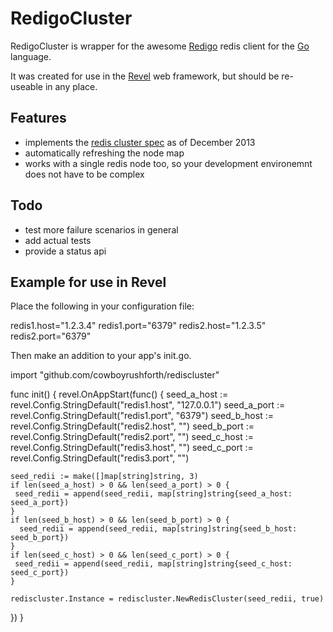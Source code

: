 RedigoCluster
==================

RedigoCluster is wrapper for the awesome [Redigo](https://github.com/garyburd/redigo) redis client for the [Go](http://golang.org/) language.

It was created for use in the [Revel](http://robfig.github.io/revel/) web framework, but should be re-useable in any place.

Features
----------

* implements the [redis cluster spec](http://redis.io/topics/cluster-spec) as of December 2013
* automatically refreshing the node map
* works with a single redis node too, so your development environemnt does not have to be complex

Todo
-------

* test more failure scenarios in general
* add actual tests
* provide a status api

Example for use in Revel
----------

Place the following in your configuration file:

redis1.host="1.2.3.4"
redis1.port="6379"
redis2.host="1.2.3.5"
redis2.port="6379"

Then make an addition to your app's init.go.

import "github.com/cowboyrushforth/rediscluster"

func init() {
  revel.OnAppStart(func() {
    seed_a_host := revel.Config.StringDefault("redis1.host", "127.0.0.1")
    seed_a_port := revel.Config.StringDefault("redis1.port", "6379")
    seed_b_host := revel.Config.StringDefault("redis2.host", "")
    seed_b_port := revel.Config.StringDefault("redis2.port", "")
    seed_c_host := revel.Config.StringDefault("redis3.host", "")
    seed_c_port := revel.Config.StringDefault("redis3.port", "")

    seed_redii := make([]map[string]string, 3)
    if len(seed_a_host) > 0 && len(seed_a_port) > 0 {
     seed_redii = append(seed_redii, map[string]string{seed_a_host: seed_a_port})
    }
    if len(seed_b_host) > 0 && len(seed_b_port) > 0 {
      seed_redii = append(seed_redii, map[string]string{seed_b_host: seed_b_port})
    }
    if len(seed_c_host) > 0 && len(seed_c_port) > 0 {
     seed_redii = append(seed_redii, map[string]string{seed_c_host: seed_c_port})
    }

    rediscluster.Instance = rediscluster.NewRedisCluster(seed_redii, true)
  })
}




